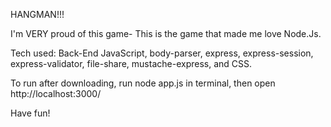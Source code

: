 HANGMAN!!!

I'm VERY proud of this game- This is the game that made me love Node.Js.

Tech used: Back-End JavaScript, body-parser, express,  express-session, express-validator, file-share,  mustache-express, and CSS.

To run after downloading, run node app.js in terminal, then open http://localhost:3000/

Have fun!
